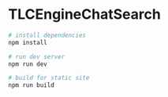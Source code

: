 # TLCEngineChatSearch

```bash
# install dependencies
npm install

# run dev server
npm run dev

# build for static site
npm run build
```